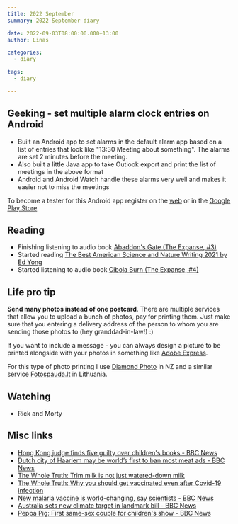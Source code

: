 ```yaml
---
title: 2022 September
summary: 2022 September diary

date: 2022-09-03T08:00:00.000+13:00
author: Linas

categories:
  - diary

tags:
  - diary

---
```


## Geeking - set multiple alarm clock entries on Android

* Built an Android app to set alarms in the default alarm app based on a list of entries that look like "13:30 Meeting about something". The alarms are set 2 minutes before the meeting.
* Also built a little Java app to take Outlook export and print the list of meetings in the above format
* Android and Android Watch handle these alarms very well and makes it easier not to miss the meetings

To become a tester for this Android app register on the [web](https://play.google.com/apps/testing/nz.theysay.addalarms) or in the [Google Play Store](https://play.google.com/store/apps/details?id=nz.theysay.addalarms)

## Reading

* Finishing listening to audio book [Abaddon's Gate (The Expanse, #3)](https://www.goodreads.com/ca/book/show/16131032-abaddon-s-gate)
* Started reading [The Best American Science and Nature Writing 2021 by Ed Yong](https://www.goodreads.com/en/book/show/55959453)
* Started listening to audio book [Cibola Burn (The Expanse, #4)](https://www.goodreads.com/book/show/18656030-cibola-burn)


## Life pro tip

**Send many photos instead of one postcard**. There are multiple services that allow you to upload a bunch of photos, pay for printing them. Just make sure that you entering a delivery address of the person to whom you are sending those photos to (hey granddad-in-law!) :)

If you want to include a message - you can always design a picture to be printed alongside with your photos in something like [Adobe Express](https://express.adobe.com/sp/). 

For this type of photo printing I use [Diamond Photo](https://diamondphoto.co.nz/) in NZ and a similar service [Fotospauda.lt](https://www.fotospauda.lt/) in Lithuania.

## Watching

* Rick and Morty

## Misc links

* [Hong Kong judge finds five guilty over children's books - BBC News](https://www.bbc.com/news/world-asia-62821043)
* [Dutch city of Haarlem may be world’s first to ban most meat ads - BBC News](https://www.bbc.com/news/world-europe-62810867)
* [The Whole Truth: Trim milk is not just watered-down milk](https://interactives.stuff.co.nz/2022/the-whole-truth-te-maramatanga/?cid=PDM725595&bid=1473960412#/1212994188/trim-milk-is-not-just-watered-down-milk)
* [The Whole Truth: Why you should get vaccinated even after Covid-19 infection](https://interactives.stuff.co.nz/2022/the-whole-truth-te-maramatanga/?cid=PDM725595&bid=1473960412#/1213557854/why-you-should-get-vaccinated-even-after-covid-19-infection)
* [New malaria vaccine is world-changing, say scientists - BBC News](https://www.bbc.com/news/health-62797776)
* [Australia sets new climate target in landmark bill - BBC News](https://www.bbc.com/news/world-australia-62829709)
* [Peppa Pig: First same-sex couple for children's show - BBC News](https://www.bbc.com/news/uk-62824913)
